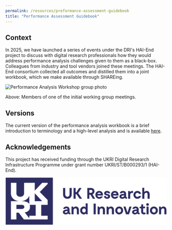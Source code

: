 ```yaml
---
permalink: /resources/preformance-assessment-guidebook
title: "Performance Assessment Guidebook"
---
```


## Context

In 2025, we have launched a series of events under the DRI's HAI-End project to discuss with digital research professionals how they would address performance analysis challenges given to them as a black-box.
Colleagues from industry and tool vendors joined these meetings.
The HAI-End consortium collected all outcomes and distilled them into a joint workbook, which we make available through SHAREing.

![Performance Analysis Workshop group photo](/assets/eventphotos/2025_PerformanceAnalysisWorkshop.jpg)


Above: Members of one of the initial working group meetings.

## Versions

The current version of the performance analysis workbook is a brief
introduction to terminology and a high-level analysis and is available
[here](/assets/pdfs/perf_analysis_workbook_brief.pdf).


## Acknowledgements

This project has received funding through the UKRI Digital Research Infrastructure Programme under grant number UKRI/ST/B000293/1 (HAI-End).

![EPSRC](/assets/logos/ukri.png)
